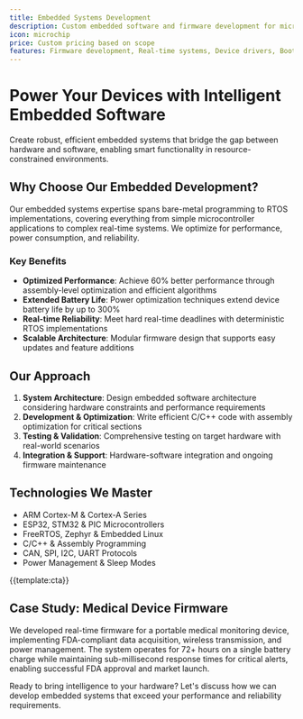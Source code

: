 ```yaml
---
title: Embedded Systems Development
description: Custom embedded software and firmware development for microcontrollers, real-time systems, and IoT devices with optimized performance and reliability
icon: microchip
price: Custom pricing based on scope
features: Firmware development, Real-time systems, Device drivers, Bootloader development, Hardware abstraction layers, Power optimization
---
```


# Power Your Devices with Intelligent Embedded Software

Create robust, efficient embedded systems that bridge the gap between hardware and software, enabling smart functionality in resource-constrained environments.

## Why Choose Our Embedded Development?

Our embedded systems expertise spans bare-metal programming to RTOS implementations, covering everything from simple microcontroller applications to complex real-time systems. We optimize for performance, power consumption, and reliability.

### Key Benefits

- **Optimized Performance**: Achieve 60% better performance through assembly-level optimization and efficient algorithms
- **Extended Battery Life**: Power optimization techniques extend device battery life by up to 300%
- **Real-time Reliability**: Meet hard real-time deadlines with deterministic RTOS implementations
- **Scalable Architecture**: Modular firmware design that supports easy updates and feature additions

## Our Approach

1. **System Architecture**: Design embedded software architecture considering hardware constraints and performance requirements
2. **Development & Optimization**: Write efficient C/C++ code with assembly optimization for critical sections
3. **Testing & Validation**: Comprehensive testing on target hardware with real-world scenarios
4. **Integration & Support**: Hardware-software integration and ongoing firmware maintenance

## Technologies We Master

- ARM Cortex-M & Cortex-A Series
- ESP32, STM32 & PIC Microcontrollers
- FreeRTOS, Zephyr & Embedded Linux
- C/C++ & Assembly Programming
- CAN, SPI, I2C, UART Protocols
- Power Management & Sleep Modes

{{template:cta}}

## Case Study: Medical Device Firmware

We developed real-time firmware for a portable medical monitoring device, implementing FDA-compliant data acquisition, wireless transmission, and power management. The system operates for 72+ hours on a single battery charge while maintaining sub-millisecond response times for critical alerts, enabling successful FDA approval and market launch.

Ready to bring intelligence to your hardware? Let's discuss how we can develop embedded systems that exceed your performance and reliability requirements.
